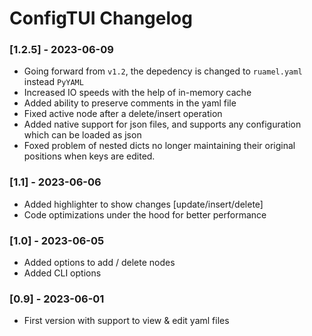 # ConfigTUI Changelog

### [1.2.5] - 2023-06-09
- Going forward from `v1.2`, the depedency is changed to `ruamel.yaml` instead `PyYAML`
- Increased IO speeds with the help of in-memory cache
- Added ability to preserve comments in the yaml file
- Fixed active node after a delete/insert operation
- Added native support for json files, and supports any configuration which can be loaded as json
- Foxed problem of nested dicts no longer maintaining their original positions when keys are edited.

### [1.1] - 2023-06-06
- Added highlighter to show changes [update/insert/delete]
- Code optimizations under the hood for better performance

### [1.0] - 2023-06-05
- Added options to add / delete nodes
- Added CLI options

### [0.9] - 2023-06-01
- First version with support to view & edit yaml files
